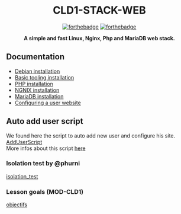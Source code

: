 <div align="center">

# CLD1-STACK-WEB

  [![forthebadge](http://forthebadge.com/images/badges/built-with-love.svg)](http://forthebadge.com)
  [![forthebadge](http://forthebadge.com/images/badges/winter-is-coming.svg)](http://forthebadge.com)

**A simple and fast Linux, Nginx, Php and MariaDB web stack.**

</div>

## Documentation
- [Debian installation](debian.md)
- [Basic tooling installation](basetools.md)
- [PHP installation](php.md)
- [NGNIX installation](Nginx.md)
- [MariaDB installation](mariaDB.md)
- [Configuring a user website](users.md)

## Auto add user script
We found here the script to auto add new user and configure his site. [AddUserScript](addUser.sh)  
More infos about this script [here](users.md)

### Isolation test by **@phurni**
[isolation_test](isolation_test.md)

### Lesson goals (MOD-CLD1)
[objectifs](sharedhosting.md)